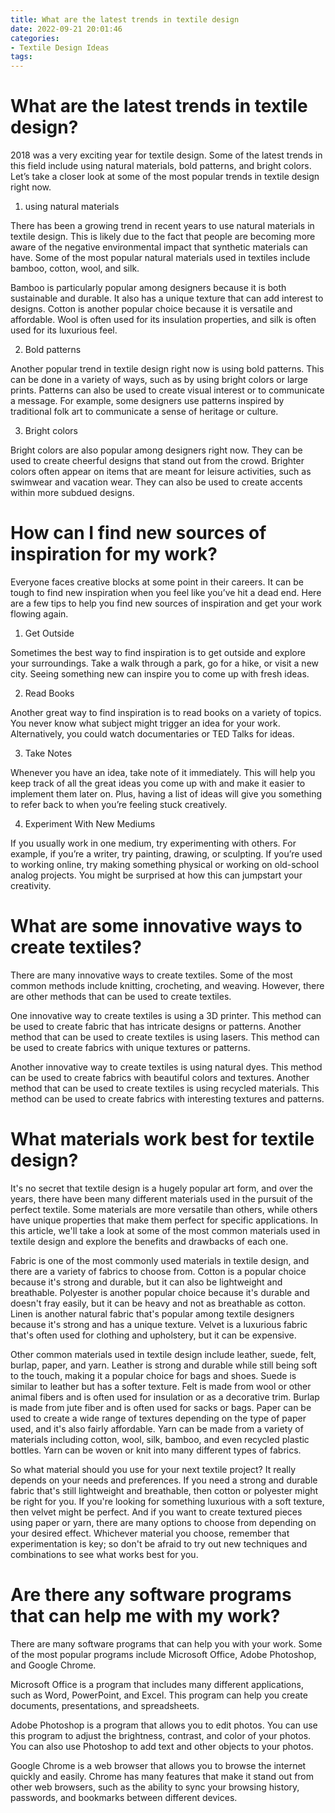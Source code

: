 ```yaml
---
title: What are the latest trends in textile design
date: 2022-09-21 20:01:46
categories:
- Textile Design Ideas
tags:
---
```



#  What are the latest trends in textile design?

2018 was a very exciting year for textile design. Some of the latest trends in this field include using natural materials, bold patterns, and bright colors. Let’s take a closer look at some of the most popular trends in textile design right now.

1. using natural materials

There has been a growing trend in recent years to use natural materials in textile design. This is likely due to the fact that people are becoming more aware of the negative environmental impact that synthetic materials can have. Some of the most popular natural materials used in textiles include bamboo, cotton, wool, and silk.

Bamboo is particularly popular among designers because it is both sustainable and durable. It also has a unique texture that can add interest to designs. Cotton is another popular choice because it is versatile and affordable. Wool is often used for its insulation properties, and silk is often used for its luxurious feel.

2. Bold patterns

Another popular trend in textile design right now is using bold patterns. This can be done in a variety of ways, such as by using bright colors or large prints. Patterns can also be used to create visual interest or to communicate a message. For example, some designers use patterns inspired by traditional folk art to communicate a sense of heritage or culture.

3. Bright colors

Bright colors are also popular among designers right now. They can be used to create cheerful designs that stand out from the crowd. Brighter colors often appear on items that are meant for leisure activities, such as swimwear and vacation wear. They can also be used to create accents within more subdued designs.

#  How can I find new sources of inspiration for my work?

Everyone faces creative blocks at some point in their careers. It can be tough to find new inspiration when you feel like you’ve hit a dead end. Here are a few tips to help you find new sources of inspiration and get your work flowing again.

1. Get Outside

Sometimes the best way to find inspiration is to get outside and explore your surroundings. Take a walk through a park, go for a hike, or visit a new city. Seeing something new can inspire you to come up with fresh ideas.

2. Read Books

Another great way to find inspiration is to read books on a variety of topics. You never know what subject might trigger an idea for your work. Alternatively, you could watch documentaries or TED Talks for ideas.

3. Take Notes

Whenever you have an idea, take note of it immediately. This will help you keep track of all the great ideas you come up with and make it easier to implement them later on. Plus, having a list of ideas will give you something to refer back to when you’re feeling stuck creatively.

4. Experiment With New Mediums

If you usually work in one medium, try experimenting with others. For example, if you’re a writer, try painting, drawing, or sculpting. If you’re used to working online, try making something physical or working on old-school analog projects. You might be surprised at how this can jumpstart your creativity.

#  What are some innovative ways to create textiles?

There are many innovative ways to create textiles. Some of the most common methods include knitting, crocheting, and weaving. However, there are other methods that can be used to create textiles.

One innovative way to create textiles is using a 3D printer. This method can be used to create fabric that has intricate designs or patterns. Another method that can be used to create textiles is using lasers. This method can be used to create fabrics with unique textures or patterns.

Another innovative way to create textiles is using natural dyes. This method can be used to create fabrics with beautiful colors and textures. Another method that can be used to create textiles is using recycled materials. This method can be used to create fabrics with interesting textures and patterns.

#  What materials work best for textile design?

It's no secret that textile design is a hugely popular art form, and over the years, there have been many different materials used in the pursuit of the perfect textile. Some materials are more versatile than others, while others have unique properties that make them perfect for specific applications. In this article, we'll take a look at some of the most common materials used in textile design and explore the benefits and drawbacks of each one.

Fabric is one of the most commonly used materials in textile design, and there are a variety of fabrics to choose from. Cotton is a popular choice because it's strong and durable, but it can also be lightweight and breathable. Polyester is another popular choice because it's durable and doesn't fray easily, but it can be heavy and not as breathable as cotton. Linen is another natural fabric that's popular among textile designers because it's strong and has a unique texture. Velvet is a luxurious fabric that's often used for clothing and upholstery, but it can be expensive.

Other common materials used in textile design include leather, suede, felt, burlap, paper, and yarn. Leather is strong and durable while still being soft to the touch, making it a popular choice for bags and shoes. Suede is similar to leather but has a softer texture. Felt is made from wool or other animal fibers and is often used for insulation or as a decorative trim. Burlap is made from jute fiber and is often used for sacks or bags. Paper can be used to create a wide range of textures depending on the type of paper used, and it's also fairly affordable. Yarn can be made from a variety of materials including cotton, wool, silk, bamboo, and even recycled plastic bottles. Yarn can be woven or knit into many different types of fabrics.

So what material should you use for your next textile project? It really depends on your needs and preferences. If you need a strong and durable fabric that's still lightweight and breathable, then cotton or polyester might be right for you. If you're looking for something luxurious with a soft texture, then velvet might be perfect. And if you want to create textured pieces using paper or yarn, there are many options to choose from depending on your desired effect. Whichever material you choose, remember that experimentation is key; so don't be afraid to try out new techniques and combinations to see what works best for you.

#  Are there any software programs that can help me with my work?

There are many software programs that can help you with your work. Some of the most popular programs include Microsoft Office, Adobe Photoshop, and Google Chrome.

Microsoft Office is a program that includes many different applications, such as Word, PowerPoint, and Excel. This program can help you create documents, presentations, and spreadsheets.

Adobe Photoshop is a program that allows you to edit photos. You can use this program to adjust the brightness, contrast, and color of your photos. You can also use Photoshop to add text and other objects to your photos.

Google Chrome is a web browser that allows you to browse the internet quickly and easily. Chrome has many features that make it stand out from other web browsers, such as the ability to sync your browsing history, passwords, and bookmarks between different devices.